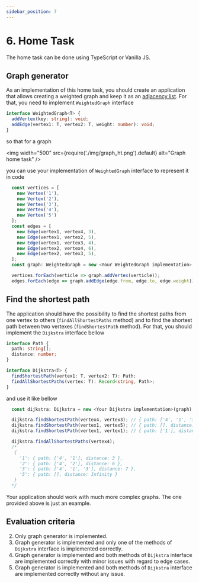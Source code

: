 ```yaml
---
sidebar_position: 7
---
```


# 6. Home Task

The home task can be done using TypeScript or Vanilla JS.

## Graph generator

As an implementation of this home task, you should create an application that allows creating a weighted graph and keep it as an [adjacency list](https://en.wikipedia.org/wiki/Adjacency_list). For that, you need to implement `WeightedGraph` interface

```ts
interface WeightedGraph<T> {
  addVertex(key: string): void;
  addEdge(vertex1: T, vertex2: T, weight: number): void;
}
```

so that for a graph

<img
  width="500"
  src={require('./img/graph_ht.png').default}
  alt="Graph home task"
/>

you can use your implementation of `WeightedGraph` interface to represent it in code

```ts
  const vertices = [
    new Vertex('1'),
    new Vertex('2'),
    new Vertex('3'),
    new Vertex('4'),
    new Vertex('5')
  ];
  const edges = [
    new Edge(vertex1, vertex4, 3),
    new Edge(vertex1, vertex2, 5),
    new Edge(vertex1, vertex3, 4),
    new Edge(vertex2, vertex4, 6),
    new Edge(vertex2, vertex3, 5),
  ];
  const graph: WeightedGraph = new <Your WeightedGraph implementation>;

  vertices.forEach(verticle => graph.addVertex(verticle));
  edges.forEach(edge => graph.addEdge(edge.from, edge.to, edge.weight));
```

## Find the shortest path

The application should have the possibility to find the shortest paths from one vertex to others (`findAllShortestPaths` method) and to find the shortest path between two vertexes (`findShortestPath` method). For that, you should implement the `Dijkstra` interface bellow

```ts
interface Path {
  path: string[];
  distance: number;
}

interface Dijkstra<T> {
  findShortestPath(vertex1: T, vertex2: T): Path;
  findAllShortestPaths(vertex: T): Record<string, Path>;
}
```

and use it like bellow

```ts
  const dijkstra: Dijkstra = new <Your Dijkstra implementation>(graph);

  dijkstra.findShortestPath(vertex4, vertex3); // { path: ['4', '1', '3'], distance: 7 }
  dijkstra.findShortestPath(vertex1, vertex5); // { path: [], distance: Infinity }
  dijkstra.findShortestPath(vertex1, vertex1); // { path: ['1'], distance: 0 }

  dijkstra.findAllShortestPaths(vertex4); 
  /*
   { 
     '1': { path: ['4', '1'], distance: 3 },
     '2': { path: ['4', '2'], distance: 6 },
     '3': { path: ['4', '1', '3'], distance: 7 },
     '5': { path: [], distance: Infinity }
   }
  */
```

Your application should work with much more complex graphs. The one provided above is just an example.

## Evaluation criteria

2. Only graph generator is implemented.
3. Graph generator is implemented and only one of the methods of `Dijkstra` interface is implemented correctly.
4. Graph generator is implemented and both methods of `Dijkstra` interface are implemented correctly with minor issues with regard to edge cases.
5. Graph generator is implemented and both methods of `Dijkstra` interface are implemented correctly without any issue.
